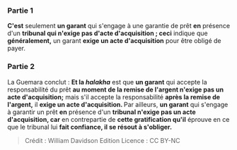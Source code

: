 
### Partie 1
<b>C'est</b> seulement <b>un garant</b> qui s'engage à une garantie de prêt <b>en</b> présence d'un <b>tribunal qui n'exige pas d'acte d'acquisition ; ceci</b> indique que <b>généralement,</b> un garant <b>exige un acte d'acquisition</b> pour être obligé de payer.

### Partie 2
La Guemara conclut : <b>Et la <i>halakha</i></b> est que <b>un garant</b> qui accepte la responsabilité du prêt <b>au moment de la remise de l'argent n'exige pas un acte d'acquisition;</b> mais s'il accepte la responsabilité <b>après la remise de l'argent,</b> il <b>exige un acte d'acquisition. </b> Par ailleurs, <b>un garant</b> qui s'engage à garantir un prêt <b>en</b> présence d'un <b>tribunal n'exige pas un acte d'acquisition, car</b> en contrepartie de <b>cette gratification qu'il</b> éprouve en ce que le tribunal lui <b>fait confiance, il se résout à s'obliger.</b>

>Crédit : William Davidson Edition
>Licence : CC BY-NC